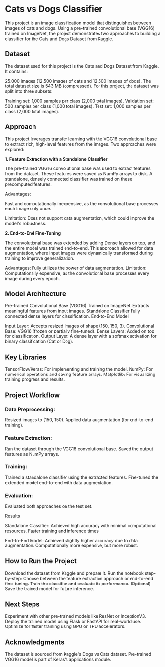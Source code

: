 # **Cats vs Dogs Classifier**

This project is an image classification model that distinguishes between images of cats and dogs. Using a pre-trained convolutional base (VGG16) trained on ImageNet, the project demonstrates two approaches to building a classifier for the Cats and Dogs Dataset from Kaggle.

## **Dataset**
The dataset used for this project is the Cats and Dogs Dataset from Kaggle. It contains:

25,000 images (12,500 images of cats and 12,500 images of dogs).
The total dataset size is 543 MB (compressed).
For this project, the dataset was split into three subsets:

Training set: 1,000 samples per class (2,000 total images).
Validation set: 500 samples per class (1,000 total images).
Test set: 1,000 samples per class (2,000 total images).

## **Approach**
This project leverages transfer learning with the VGG16 convolutional base to extract rich, high-level features from the images. Two approaches were explored:

**1. Feature Extraction with a Standalone Classifier**

The pre-trained VGG16 convolutional base was used to extract features from the dataset.
These features were saved as NumPy arrays to disk.
A standalone, densely connected classifier was trained on these precomputed features.

Advantages:

Fast and computationally inexpensive, as the convolutional base processes each image only once.

Limitation:
Does not support data augmentation, which could improve the model's robustness.

**2. End-to-End Fine-Tuning**

The convolutional base was extended by adding Dense layers on top, and the entire model was trained end-to-end.
This approach allowed for data augmentation, where input images were dynamically transformed during training to improve generalization.

Advantages:
Fully utilizes the power of data augmentation.
Limitation:
Computationally expensive, as the convolutional base processes every image during every epoch.

## **Model Architecture**

Pre-trained Convolutional Base (VGG16)
Trained on ImageNet.
Extracts meaningful features from input images.
Standalone Classifier
Fully connected dense layers for classification.
End-to-End Model

Input Layer: Accepts resized images of shape (150, 150, 3).
Convolutional Base: VGG16 (frozen or partially fine-tuned).
Dense Layers: Added on top for classification.
Output Layer: A dense layer with a softmax activation for binary classification (Cat or Dog).

## **Key Libraries**
TensorFlow/Keras: For implementing and training the model.
NumPy: For numerical operations and saving feature arrays.
Matplotlib: For visualizing training progress and results.

## **Project Workflow**

### Data Preprocessing:
Resized images to (150, 150).
Applied data augmentation (for end-to-end training).

### Feature Extraction:
Ran the dataset through the VGG16 convolutional base.
Saved the output features as NumPy arrays.

### Training:
Trained a standalone classifier using the extracted features.
Fine-tuned the extended model end-to-end with data augmentation.

### Evaluation:
Evaluated both approaches on the test set.

Results

Standalone Classifier:
Achieved high accuracy with minimal computational resources.
Faster training and inference times.

End-to-End Model:
Achieved slightly higher accuracy due to data augmentation.
Computationally more expensive, but more robust.

## **How to Run the Project**

Download the dataset from Kaggle and prepare it.
Run the notebook step-by-step:
Choose between the feature extraction approach or end-to-end fine-tuning.
Train the classifier and evaluate its performance.
(Optional) Save the trained model for future inference.

## **Next Steps**

Experiment with other pre-trained models like ResNet or InceptionV3.
Deploy the trained model using Flask or FastAPI for real-world use.
Optimize for faster training using GPU or TPU accelerators.

## **Acknowledgments**
The dataset is sourced from Kaggle's Dogs vs Cats dataset.
Pre-trained VGG16 model is part of Keras’s applications module.
